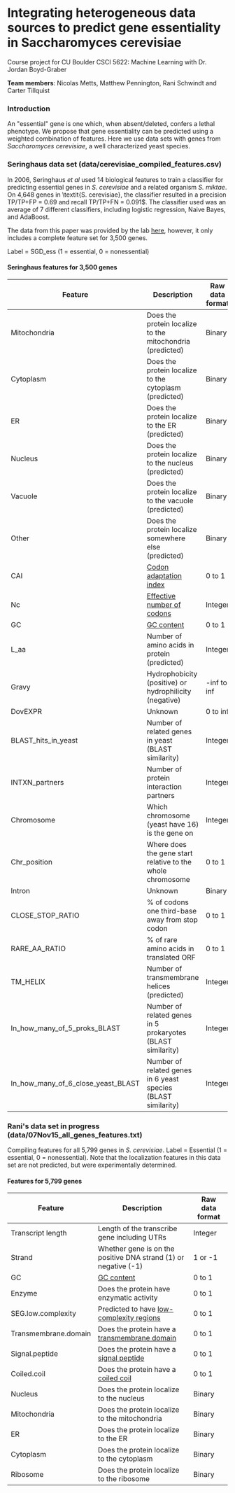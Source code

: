 # Integrating heterogeneous data sources to predict gene essentiality in Saccharomyces cerevisiae
Course project for CU Boulder CSCI 5622: Machine Learning with Dr. Jordan Boyd-Graber

**Team members**: Nicolas Metts, Matthew Pennington, Rani Schwindt and Carter Tillquist

### Introduction
An "essential" gene is one which, when absent/deleted, confers a lethal phenotype. We propose that gene essentiality can be predicted using a weighted combination of features. Here we use data sets with genes from *Saccharomyces cerevisiae*, a well characterized yeast species. 

### Seringhaus data set (data/cerevisiae_compiled_features.csv)

In 2006, Seringhaus _et al_ used 14 biological features to train a classifier for predicting essential genes in _S. cerevisiae_ and a related organism _S. miktae_. On 4,648 genes in \textit{S. cerevisiae}, the classifier resulted in a precision TP/TP+FP = 0.69 and recall TP/TP+FN = 0.091$. The classifier used was an average of 7 different classifiers, including logistic regression, Naive Bayes, and AdaBoost. 

The data from this paper was provided by the lab [here](http://www.gersteinlab.org/proj/predess/data/Scerevisiae/Compiled/cerevisiae_ALL_noNaN.csv), however, it only includes a complete feature set for 3,500 genes. 

Label = SGD_ess (1 = essential, 0 = nonessential)

#### Seringhaus features for 3,500 genes

|       Feature        |      Description                                         |       Raw data format        |
|----------------------|----------------------------------------------------------|------------------------------|
| Mitochondria         | Does the protein localize to the mitochondria (predicted)|            Binary            | 
| Cytoplasm            | Does the protein localize to the cytoplasm (predicted)   |            Binary            | 
| ER                   | Does the protein localize to the ER (predicted)          |            Binary            | 
| Nucleus              | Does the protein localize to the nucleus (predicted)     |            Binary            | 
| Vacuole              | Does the protein localize to the vacuole (predicted)     |            Binary            | 
| Other                | Does the protein localize somewhere else (predicted)     |            Binary            | 
| CAI                  | [Codon adaptation index](http://en.wikipedia.org/wiki/Codon_Adaptation_Index)|  0 to 1  | 
| Nc                   | [Effective number of codons](http://en.wikipedia.org/wiki/Effective_number_of_codons)| Integer |
| GC                   | [GC content](http://www.pnas.org/content/111/39/E4096.long)|   0 to 1        |
| L_aa                 | Number of amino acids in protein (predicted)             |            Integer           |
| Gravy                | Hydrophobicity (positive) or hydrophilicity (negative)   |           -inf to inf        |
| DovEXPR              | Unknown                                                  |          0 to inf            |
| BLAST_hits_in_yeast  | Number of related genes in yeast (BLAST similarity)      |            Integer           |
| INTXN_partners       | Number of protein interaction partners                   |            Integer           |
| Chromosome           | Which chromosome (yeast have 16) is the gene on          |            Integer           |
| Chr_position         | Where does the gene start relative to the whole chromosome|            0 to 1           |
| Intron               | Unknown                                                  |            Binary            |
| CLOSE_STOP_RATIO     | % of codons one third-base away from stop codon          |            0 to 1            |
| RARE_AA_RATIO        | % of rare amino acids in translated ORF                  |            0 to 1            |
| TM_HELIX             | Number of transmembrane helices (predicted)              |            Integer           |
| In_how_many_of_5_proks_BLAST| Number of related genes in 5 prokaryotes (BLAST similarity)|            Integer  |
| In_how_many_of_6_close_yeast_BLAST| Number of related genes in 6 yeast species (BLAST similarity)|     Integer |

### Rani's data set in progress (data/07Nov15_all_genes_features.txt)

Compiling features for all 5,799 genes in _S. cerevisiae_. Label = Essential (1 = essential, 0 = nonessential). Note that the localization features in this data set are not predicted, but were experimentally determined.

#### Features for 5,799 genes

|       Feature        |      Description                                         |       Raw data format        |
|----------------------|----------------------------------------------------------|------------------------------|
| Transcript length    | Length of the transcribe gene including UTRs             |            Integer           |
| Strand               | Whether gene is on the positive DNA strand (1) or negative (-1)|            1 or -1     |
| GC                   | [GC content](http://www.pnas.org/content/111/39/E4096.long)|           0 to 1           |
| Enzyme               | Does the protein have enzymatic activity                 |             0 to 1           |
| SEG.low.complexity   | Predicted to have [low-complexity regions](http://mendel.imp.ac.at/METHODS/seg.server.html)|0 to 1|
| Transmembrane.domain | Does the protein have a [transmembrane domain](http://www.cbs.dtu.dk/services/TMHMM/)|0 to 1|
| Signal.peptide       | Does the protein have a [signal peptide](http://www.cbs.dtu.dk/services/SignalP/)|0 to 1|
| Coiled.coil          | Does the protein have a [coiled coil](http://www.ch.embnet.org/software/COILS_form.html)|0 to 1|
| Nucleus              | Does the protein localize to the nucleus                 |            Binary            |
| Mitochondria         | Does the protein localize to the mitochondria            |            Binary            | 
| ER                   | Does the protein localize to the ER                      |            Binary            | 
| Cytoplasm            | Does the protein localize to the cytoplasm               |            Binary            | 
| Ribosome             | Does the protein localize to the ribosome                |            Binary            | 

